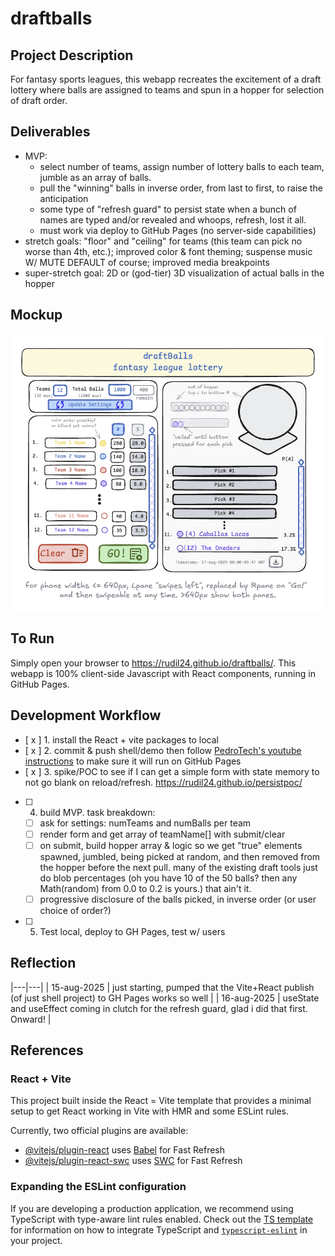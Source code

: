 # draftballs
## Project Description
For fantasy sports leagues, this webapp recreates the excitement of a draft lottery where balls are assigned 
to teams and spun in a hopper for selection of draft order.

## Deliverables
* MVP: 
  * select number of teams, assign number of lottery balls to each team, jumble as an array of balls.
  * pull the "winning" balls in inverse order, from last to first, to raise the anticipation
  * some type of "refresh guard" to persist state when a bunch of names are typed and/or revealed and whoops, refresh, lost it all.
  * must work via deploy to GitHub Pages (no server-side capabilities)
* stretch goals: "floor" and "ceiling" for teams (this team can pick no worse than 4th, etc.); improved color & font theming; suspense music W/ MUTE DEFAULT of course; improved media breakpoints
* super-stretch goal: 2D or (god-tier) 3D visualization of actual balls in the hopper

## Mockup
![src/assets/draftballs01.png](src/assets/draftballs01.png)

## To Run
Simply open your browser to https://rudil24.github.io/draftballs/. This webapp is 100% client-side Javascript with React components, running in GitHub Pages.

## Development Workflow
- [ x ] 1. install the React + vite packages to local 
- [ x ] 2. commit & push shell/demo then follow [PedroTech's youtube instructions](https://www.youtube.com/watch?v=hn1IkJk24ow) to make sure it will run on GitHub Pages
- [ x ] 3. spike/POC to see if I can get a simple form with state memory to not go blank on reload/refresh. https://rudil24.github.io/persistpoc/
- [ ] 4. build MVP. task breakdown:
  - [ ] ask for settings: numTeams and numBalls per team 
  - [ ] render form and get array of teamName[] with submit/clear
  - [ ] on submit, build hopper array & logic so we get "true" elements spawned, jumbled, being picked at random, and then removed from the hopper before the next pull. many of the existing draft tools just do blob percentages (oh you have 10 of the 50 balls? then any Math(random) from 0.0 to 0.2 is yours.) that ain't it.
  - [ ] progressive disclosure of the balls picked, in inverse order (or user choice of order?)
- [ ] 5. Test local, deploy to GH Pages, test w/ users

## Reflection
|---|---|
| 15-aug-2025 | just starting, pumped that the Vite+React publish (of just shell project) to GH Pages works so well |
| 16-aug-2025 | useState and useEffect coming in clutch for the refresh guard, glad i did that first. Onward! |

## References

### React + Vite

This project built inside the React = Vite template that provides a minimal setup to get React working in Vite with HMR and some ESLint rules.

Currently, two official plugins are available:

- [@vitejs/plugin-react](https://github.com/vitejs/vite-plugin-react/blob/main/packages/plugin-react) uses [Babel](https://babeljs.io/) for Fast Refresh
- [@vitejs/plugin-react-swc](https://github.com/vitejs/vite-plugin-react/blob/main/packages/plugin-react-swc) uses [SWC](https://swc.rs/) for Fast Refresh

### Expanding the ESLint configuration

If you are developing a production application, we recommend using TypeScript with type-aware lint rules enabled. Check out the [TS template](https://github.com/vitejs/vite/tree/main/packages/create-vite/template-react-ts) for information on how to integrate TypeScript and [`typescript-eslint`](https://typescript-eslint.io) in your project.

